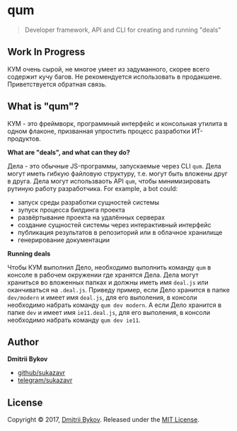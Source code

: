 # qum

> Developer framework, API and CLI for creating and running "deals"

## Work In Progress

КУМ очень сырой, не многое умеет из задуманного, скорее всего содержит кучу багов. Не рекомендуется использовать в продакшене. Приветствуется обратная связь.

## What is "qum"?

КУМ - это фреймворк, программный интерфейс и консольная утилита в одном флаконе, призванная упростить процесс разработки ИТ-продуктов.

**What are "deals", and what can they do?**

Дела - это обычные JS-программы, запускаемые через CLI `qum`. Дела могут иметь гибкую файловую структуру, т.е. могут быть вложены друг в друга. Дела могут использваоть API `qum`, чтобы минимизировать рутиную работу разработчика. For example, a bot could:

- запуск среды разработки сущностей системы
- зупуск процесса билдинга проекта
- развёртывание проекта на удалённых серверах
- создание сущностей системы через интерактивный интерфейс
- публикация результатов в репозиторий или в облачное хранилище
- генерирование документации

**Running deals**

Чтобы КУМ выполнил Дело, необходимо выполнить команду `qum` в консоле в рабочем окружении где хранятся Дела. Дела могут храниться во вложенных папках и должны иметь имя `deal.js` или оканчиваться на `.deal.js`. Приведу пример, если Дело хранится в папке `dev/modern` и имеет имя `deal.js`, для его выполения, в консоли необходимо набрать команду `qum dev modern`. А если Дело хранится в папке `dev` и имеет имя `ie11.deal.js`, для его выполения, в консоли необходимо набрать команду `qum dev ie11`.

## Author

**Dmitrii Bykov**

+ [github/sukazavr](https://github.com/sukazavr)
+ [telegram/sukazavr](https://telegram.me/sukazavr)

## License

Copyright © 2017, [Dmitrii Bykov](http://sukazavr.ru).
Released under the [MIT License](LICENSE).
